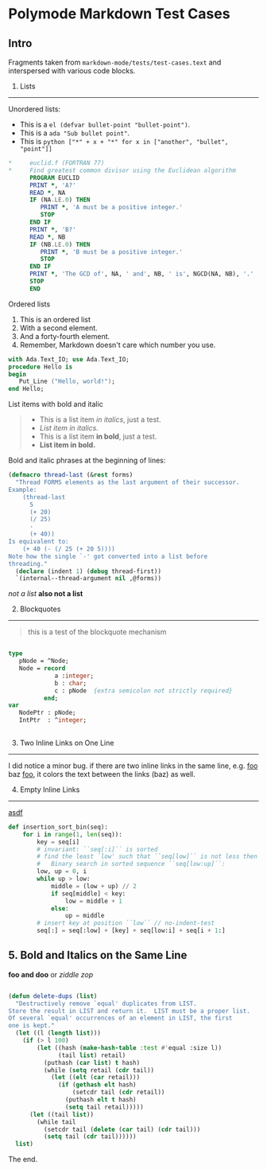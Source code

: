 
Polymode Markdown Test Cases
============================

## Intro

Fragments taken from `markdown-mode/tests/test-cases.text` and interspersed with
various code blocks.

1. Lists
--------

Unordered lists:

- This is a `el (defvar bullet-point "bullet-point")`.
- This is a `ada "Sub bullet point"`.
- This is `python ["*" + x + "*" for x in ["another", "bullet", "point"]]`

```fortran
*     euclid.f (FORTRAN 77)
*     Find greatest common divisor using the Euclidean algorithm
      PROGRAM EUCLID
      PRINT *, 'A?'
      READ *, NA
      IF (NA.LE.0) THEN
         PRINT *, 'A must be a positive integer.'
         STOP
      END IF
      PRINT *, 'B?'
      READ *, NB
      IF (NB.LE.0) THEN
         PRINT *, 'B must be a positive integer.'
         STOP
      END IF
      PRINT *, 'The GCD of', NA, ' and', NB, ' is', NGCD(NA, NB), '.'
      STOP
      END
```

Ordered lists

1. This is an ordered list
2. With a second element.
44. And a forty-fourth element.
3. Remember, Markdown doesn't care which number you use.

```ada
with Ada.Text_IO; use Ada.Text_IO;
procedure Hello is
begin
   Put_Line ("Hello, world!");
end Hello;
```
List items with bold and italic

> * This is a list item *in italics*, just a test.
> * *List item in italics.*
> * This is a list item **in bold**, just a test.
> * **List item in bold.**

Bold and italic phrases at the beginning of lines:

```el
(defmacro thread-last (&rest forms)
  "Thread FORMS elements as the last argument of their successor.
Example:
    (thread-last
      5
      (+ 20)
      (/ 25)
      -
      (+ 40))
Is equivalent to:
    (+ 40 (- (/ 25 (+ 20 5))))
Note how the single `-' got converted into a list before
threading."
  (declare (indent 1) (debug thread-first))
  `(internal--thread-argument nil ,@forms))
```

*not a list*
**also not a list**


2. Blockquotes
--------------

> this is a test
> of the blockquote mechanism

```pascal

type
   pNode = ^Node;
   Node = record
             a :integer;
             b : char;
             c : pNode  {extra semicolon not strictly required}
          end;
var
   NodePtr : pNode;
   IntPtr  : ^integer;
   
```


3. Two Inline Links on One Line
-------------------------------

I did notice a minor bug. if there are two inline links in the same line, e.g.
[foo](bar) baz [foo](bar), it colors the text between the links (baz) as well.


4. Empty Inline Links
---------------------

[]()
[](asdf)
[asdf]()

```python
def insertion_sort_bin(seq):
    for i in range(1, len(seq)):
        key = seq[i]
        # invariant: ``seq[:i]`` is sorted        
        # find the least `low' such that ``seq[low]`` is not less then `key'.
        #   Binary search in sorted sequence ``seq[low:up]``:
        low, up = 0, i
        while up > low:
            middle = (low + up) // 2
            if seq[middle] < key:
                low = middle + 1             
            else:
                up = middle
        # insert key at position ``low`` // no-indent-test
        seq[:] = seq[:low] + [key] + seq[low:i] + seq[i + 1:]
```

## 5. Bold and Italics on the Same Line

**foo and doo** or *ziddle zop*

```el

(defun delete-dups (list)
  "Destructively remove `equal' duplicates from LIST.
Store the result in LIST and return it.  LIST must be a proper list.
Of several `equal' occurrences of an element in LIST, the first
one is kept."
  (let ((l (length list)))
    (if (> l 100)
        (let ((hash (make-hash-table :test #'equal :size l))
              (tail list) retail)
          (puthash (car list) t hash)
          (while (setq retail (cdr tail))
            (let ((elt (car retail)))
              (if (gethash elt hash)
                  (setcdr tail (cdr retail))
                (puthash elt t hash)
                (setq tail retail)))))
      (let ((tail list))
        (while tail
          (setcdr tail (delete (car tail) (cdr tail)))
          (setq tail (cdr tail))))))
  list)

```

The end.
